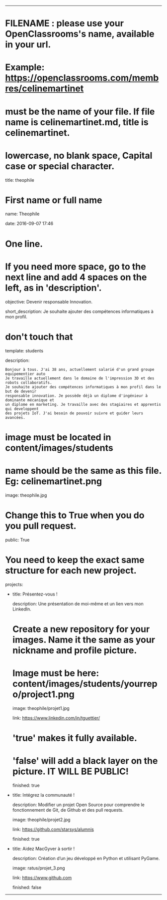 ---


# FILENAME : please use your OpenClassrooms's name, available in your url.

# Example: https://openclassrooms.com/membres/celinemartinet

# must be the name of your file. If file name is celinemartinet.md, title is celinemartinet.

# lowercase, no blank space, Capital case or special character.

title: theophile


# First name or full name

name: Theophile

date: 2016-09-07 17:46


# One line.

# If you need more space, go to the next line and add 4 spaces on the left, as in 'description'.

objective: Devenir responsable Innovation.

short_description: Je souhaite ajouter des compétences informatiques à mon profil.


# don't touch that

template: students

description:

    Bonjour à tous. J'ai 38 ans, actuellement salarié d'un grand groupe equipementier auto
    Je travaille actuellement dans le domaine de l'impression 3D et des robots collaboratifs.
    Je souhaite ajouter des compétences informatiques à mon profil dans le but de devenir
    responsable innovation. Je possède déjà un diplome d'ingénieur à dominante mécanique et 
    un diplome en marketing. Je travaille avec des stagiaires et apprentis qui developpent 
    des projets IoT. J'ai besoin de pouvoir suivre et guider leurs avancées.



# image must be located in content/images/students

# name should be the same as this file. Eg: celinemartinet.png

image: theophile.jpg


# Change this to True when you do you pull request.

public: True


# You need to keep the exact same structure for each new project.

projects:

  - title: Présentez-vous !

    description: Une présentation de moi-même et un lien vers mon LinkedIn.

    # Create a new repository for your images. Name it the same as your nickname and profile picture.

    # Image must be here: content/images/students/yourrepo/project1.png

    image: theophile/projet1.jpg

    link: https://www.linkedin.com/in/tguettier/

    # 'true' makes it fully available.

    # 'false' will add a black layer on the picture. IT WILL BE PUBLIC!

    finished: true

  - title: Intégrez la communauté !

    description: Modifier un projet Open Source pour comprendre le fonctionnement de Git, de Github et des pull requests. 

    image: theophile/projet2.jpg

    link: https://github.com/starsys/alumnis

    finished: true

  - title: Aidez MacGyver à sortir !

    description: Création d’un jeu développé en Python et utilisant PyGame.

    image: ratus/projet_3.png

    link: https://www.github.com

    finished: false

---